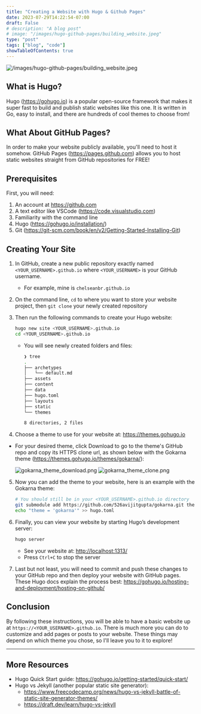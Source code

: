 ```yaml
---
title: "Creating a Website with Hugo & Github Pages"
date: 2023-07-29T14:22:54-07:00
draft: False
# description: "A blog post"
# image: "/images/hugo-github-pages/building_website.jpeg"
type: "post"
tags: ["blog", "code"]
showTableOfContents: true
---
```

![/images/hugo-github-pages/building_website.jpeg](/images/hugo-github-pages/building_website.jpeg)

## What is Hugo?

Hugo (https://gohugo.io) is a popular open-source framework that makes it super fast to build and publish static websites like this one. It is written in Go, easy to install, and there are hundreds of cool themes to choose from!

## What About GitHub Pages?

In order to make your website publicly available, you'll need to host it somehow. GitHub Pages (https://pages.github.com) allows you to host static websites straight from GitHub repositories for FREE!

## Prerequisites

First, you will need:
1. An account at https://github.com
2. A text editor like VSCode (https://code.visualstudio.com)
3. Familiarity with the command line
4. Hugo (https://gohugo.io/installation/)
5. Git (https://git-scm.com/book/en/v2/Getting-Started-Installing-Git)

## Creating Your Site

1. In GitHub, create a new public repository exactly named `<YOUR_USERNAME>.github.io` where `<YOUR_USERNAME>` is your GitHub username.
    - For example, mine is `chelseanbr.github.io`
2. On the command line, `cd` to where you want to store your website project, then `git clone` your newly created repository
3. Then run the following commands to create your Hugo website:
    ```bash
    hugo new site <YOUR_USERNAME>.github.io
    cd <YOUR_USERNAME>.github.io
    ```
    - You will see newly created folders and files:
        ```bash
        ❯ tree
        .
        ├── archetypes
        │   └── default.md
        ├── assets
        ├── content
        ├── data
        ├── hugo.toml
        ├── layouts
        ├── static
        └── themes

        8 directories, 2 files
        ```

4. Choose a theme to use for your website at: https://themes.gohugo.io
 - For your desired theme, click Download to go to the theme's GitHub repo and copy its HTTPS clone url, as shown below with the Gokarna theme (https://themes.gohugo.io/themes/gokarna/):

    ![gokarna_theme_download.png](/images/hugo-github-pages/gokarna_theme_download.png)
    ![gokarna_theme_clone.png](/images/hugo-github-pages/gokarna_theme_clone.png)

5. Now you can add the theme to your website, here is an example with the Gokarna theme:
    ```bash
    # You should still be in your <YOUR_USERNAME>.github.io directory
    git submodule add https://github.com/526avijitgupta/gokarna.git themes/gokarna
    echo "theme = 'gokarna'" >> hugo.toml
    ```

6. Finally, you can view your website by starting Hugo’s development server:
    ```bash
    hugo server
    ```
    - See your website at: [http://localhost:1313/](http://localhost:1313/)
    - Press `Ctrl+C` to stop the server

7. Last but not least, you will need to commit and push these changes to your GitHub repo and then deploy your website with GitHub pages. These Hugo docs explain the process best: https://gohugo.io/hosting-and-deployment/hosting-on-github/

## Conclusion

By following these instructions, you will be able to have a basic website up at `https://<YOUR_USERNAME>.github.io`. There is much more you can do to customize and add pages or posts to your website. These things may depend on which theme you chose, so I'll leave you to it to explore!

___

## More Resources
 - Hugo Quick Start guide: https://gohugo.io/getting-started/quick-start/
 - Hugo vs Jekyll (another popular static site generator):
    - https://www.freecodecamp.org/news/hugo-vs-jekyll-battle-of-static-site-generator-themes/
    - https://draft.dev/learn/hugo-vs-jekyll
